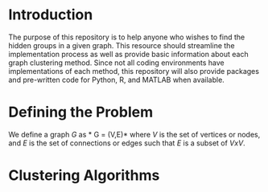 # Introduction

The purpose of this repository is to help anyone who wishes to find the hidden groups in a given graph. This resource should streamline the implementation process as well as provide basic information about each graph clustering method. Since not all coding environments have implementations of each method, this repository will also provide packages and pre-written code for Python, R, and MATLAB when available.

# Defining the Problem

We define a graph *G* as * G = (V,E)* where *V* is the set of vertices or nodes, and *E* is the set of connections or edges such that *E* is a subset of *VxV*. 

# Clustering Algorithms
